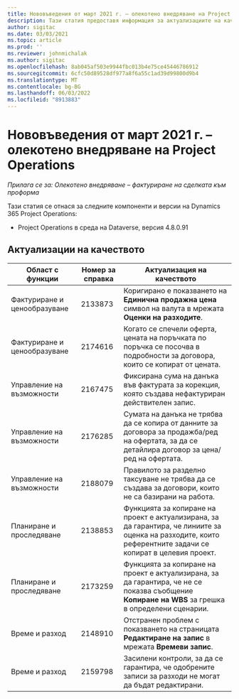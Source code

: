 ```yaml
---
title: Нововъведения от март 2021 г. – олекотено внедряване на Project Operations
description: Тази статия предоставя информация за актуализациите на качеството, налични в изданието на леко внедряване на Project Operations от март 2021 г.
author: sigitac
ms.date: 03/03/2021
ms.topic: article
ms.prod: ''
ms.reviewer: johnmichalak
ms.author: sigitac
ms.openlocfilehash: 8ab045af503e9944fbc013b4e75ce45446786912
ms.sourcegitcommit: 6cfc50d89528df977a8f6a55c1ad39d99800d9b4
ms.translationtype: MT
ms.contentlocale: bg-BG
ms.lasthandoff: 06/03/2022
ms.locfileid: "8913883"
---
```

# <a name="whats-new-march-2021---project-operations-lite-deployment"></a>Нововъведения от март 2021 г. – олекотено внедряване на Project Operations

_Прилага се за: Олекотено внедряване – фактуриране на сделката към проформа_


Тази статия се отнася за следните компоненти и версии на Dynamics 365 Project Operations:

- Project Operations в среда на Dataverse, версия 4.8.0.91 

## <a name="quality-updates"></a>Актуализации на качеството

| **Област с функции** | **Номер за справка** | **Актуализация на качеството** |
| --- | --- | --- |
| Фактуриране и ценообразуване | 2133873 | Коригирано е показването на **Единична продажна цена** символ на валута в мрежата **Оценки на разходите**. |
| Фактуриране и ценообразуване | 2174616 | Когато се спечели оферта, цената на поръчката по поръчка се посочва в подробности за договора, които се копират от цената. |
| Управление на възможности | 2167475 | Фиксирана сума на данъка във фактурата за корекция, която създава нефактуриран действителен запис. |
| Управление на възможности | 2176285 | Сумата на данъка не трябва да се копира от данните за договора за продажба/ред на офертата, за да се детайлира договор за цена/ред на офертата. |
| Управление на възможности | 2188079 | Правилото за разделно таксуване не трябва да се създава за договори, които не са базирани на работа. |
| Планиране и проследяване | 2138853 | Функцията за копиране на проект е актуализирана, за да гарантира, че линиите за оценка на разходите, които референтните задачи се копират в целевия проект. |
| Планиране и проследяване | 2173259 | Функцията за копиране на проект е актуализирана, за да гарантира, че не се показва съобщение **Копиране на WBS** за грешка в определени сценарии. |
| Време и разход | 2148910 | Отстранен проблем с показването на страницата **Редактиране на запис** в мрежата **Времеви запис**. |
| Време и разход | 2159798 | Засилени контроли, за да се гарантира, че одобрените записи за разходи не могат да бъдат редактирани. |



